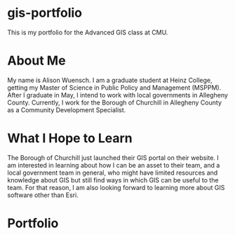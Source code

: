 # gis-portfolio
This is my portfolio for the Advanced GIS class at CMU.

# About Me
My name is Alison Wuensch. I am a graduate student at Heinz College, getting my Master of Science in Public Policy and Management (MSPPM). After I graduate in May, I intend to work with local governments in Allegheny County. Currently, I work for the Borough of Churchill in Allegheny County as a Community Development Specialist.


# What I Hope to Learn
The Borough of Churchill just launched their GIS portal on their website. I am interested in learning about how I can be an asset to their team, and a local government team in general, who might have limited resources and knowledge about GIS but still find ways in which GIS can be useful to the team. For that reason, I am also looking forward to learning more about GIS software other than Esri. 

# Portfolio

